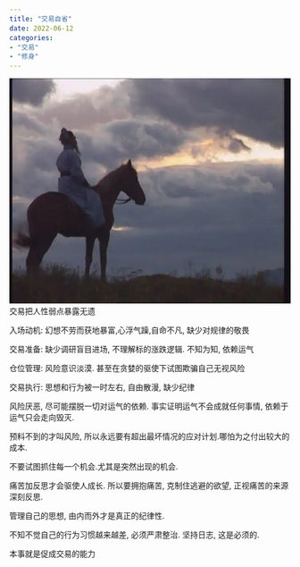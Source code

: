 ```yaml
---
title: "交易自省"
date: 2022-06-12
categories: 
- "交易"
- "修身"
---
```


![](三国望云.jpg)
交易把人性弱点暴露无遗

入场动机: 幻想不劳而获地暴富,心浮气躁,自命不凡,  缺少对规律的敬畏

交易准备: 缺少调研盲目进场, 不理解标的涨跌逻辑. 不知为知, 依赖运气

仓位管理: 风险意识淡漠. 甚至在贪婪的驱使下试图欺骗自己无视风险

交易执行: 思想和行为被一时左右, 自由散漫, 缺少纪律

风险厌恶, 尽可能摆脱一切对运气的依赖. 事实证明运气不会成就任何事情, 依赖于运气只会走向毁灭. 

预料不到的才叫风险, 所以永远要有超出最坏情况的应对计划.哪怕为之付出较大的成本. 

不要试图抓住每一个机会.尤其是突然出现的机会.  

痛苦加反思才会驱使人成长. 所以要拥抱痛苦, 克制住逃避的欲望, 正视痛苦的来源深刻反思. 

管理自己的思想, 由内而外才是真正的纪律性.  

不知不觉自己的行为习惯越来越差, 必须严肃整治. 坚持日志, 这是必须的.

本事就是促成交易的能力